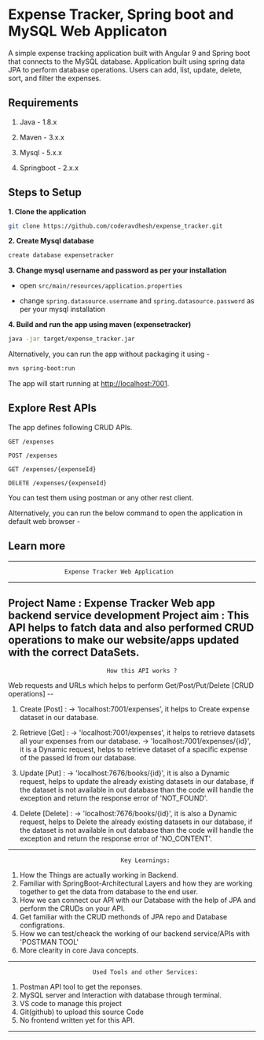 # Expense Tracker, Spring boot and MySQL Web Applicaton
A simple expense tracking application built with Angular 9 and Spring boot that connects to the MySQL database. Application built using spring data JPA to perform database operations. Users can add, list, update, delete, sort, and filter the expenses.

## Requirements

1. Java - 1.8.x

2. Maven - 3.x.x

3. Mysql - 5.x.x

4. Springboot - 2.x.x

## Steps to Setup

**1. Clone the application**

```bash
git clone https://github.com/coderavdhesh/expense_tracker.git
```

**2. Create Mysql database**
```bash
create database expensetracker
```

**3. Change mysql username and password as per your installation**

+ open `src/main/resources/application.properties`

+ change `spring.datasource.username` and `spring.datasource.password` as per your mysql installation

**4. Build and run the app using maven (expensetracker)**

```bash
java -jar target/expense_tracker.jar
```

Alternatively, you can run the app without packaging it using -

```bash
mvn spring-boot:run
```

The app will start running at <http://localhost:7001>.

## Explore Rest APIs

The app defines following CRUD APIs.

    GET /expenses
    
    POST /expenses
    
    GET /expenses/{expenseId}
    
    DELETE /expenses/{expenseId}

You can test them using postman or any other rest client.

Alternatively, you can run the below command to open the application in default web browser -


## Learn more

-----------------------------------------------------------------------------------------------
                    Expense Tracker Web Application
-----------------------------------------------------------------------------------------------
Project Name : Expense Tracker Web app backend service development
Project aim : This API helps to fatch data and also performed CRUD operations to make our website/apps updated with the correct DataSets.
-----------------------------------------------------------------------------------------------
                                How this API works ? 
Web requests and URLs which helps to perform Get/Post/Put/Delete [CRUD operations] --

1. Create [Post] : 
    -> 'localhost:7001/expenses', it helps to Create expense dataset in our database.

2. Retrieve [Get] : 
    -> 'localhost:7001/expenses', it helps to retrieve datasets all your expenses from our database.
    -> 'localhost:7001/expenses/{id}', it is a Dynamic request, helps to retrieve dataset of a spacific expense of the passed Id from our database.

3. Update [Put] :
    -> 'localhost:7676/books/{id}', it is also a Dynamic request, helps to update the already 
        existing datasets in our database, if the dataset is not available in out database than
        the code will handle the exception and return the response error of 'NOT_FOUND'.

4. Delete [Delete] :
    -> 'localhost:7676/books/{id}', it is also a Dynamic request, helps to Delete the already 
        existing datasets in our database, if the dataset is not available in out database than
        the code will handle the exception and return the response error of 'NO_CONTENT'.
-----------------------------------------------------------------------------------------------
                                    Key Learnings:
1. How the Things are actually working in Backend.
2. Familiar with SpringBoot-Architectural Layers and how they are working together to get the
   data from database to the end user.
3. How we can connect our API with our Database with the help of JPA and perform the CRUDs on 
   your API.
4. Get familiar with the CRUD methonds of JPA repo and Database configrations.
5. How we can test/cheack the working of our backend service/APIs with 'POSTMAN TOOL'
6. More clearity in core Java concepts.
-----------------------------------------------------------------------------------------------
                            Used Tools and other Services: 
1. Postman API tool to get the reponses.
2. MySQL server and Interaction with database through terminal.
3. VS code to manage this project
4. Git(github) to upload this source Code
5. No frontend written yet for this API.
-----------------------------------------------------------------------------------------------
